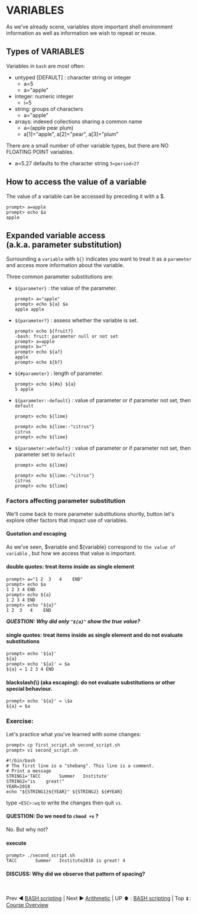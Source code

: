 # VARIABLES
As we've already scene, variables store important shell environment information as well as information we wish to repeat or reuse.
## Types of VARIABLES
Variables in `bash` are most often:
+ untyped [DEFAULT] : character string or integer
  * a=5
  * a="apple"
+ integer: numeric integer
  * i=5
+ string: groups of characters
  * a="apple"
+ arrays: indexed collections sharing a common name
  * a=(apple pear plum)
  * a[1]="apple", a[2]="pear", a[3]="plum"

There are a small number of other variable types, but there are NO FLOATING POINT variables.
+ a=5.27 defaults to the character string `5<period>27`

## How to access the value of a variable
The value of a variable can be accessed by preceding it with a $.
```
prompt> a=apple
prompt> echo $a
apple
```

## Expanded variable access <br> (a.k.a. parameter substitution)
Surrounding a `variable` with `${}` indicates you want to treat it as a `parameter` and access more information about the variable.

Three common parameter substitutions are:
+ `${parameter}` : the value of the parameter.
  ```
  prompt> a="apple"
  prompt> echo ${a} $a
  apple apple
  ```
+ `${parameter?}` : assess whether the variable is set.
  ```
  prompt> echo ${fruit?}
  -bash: fruit: parameter null or not set
  prompt> a=apple
  prompt> b=""
  prompt> echo ${a?}
  apple
  prompt> echo ${b?}

  ```
+ `${#parameter}` : length of parameter.
  ```
  prompt> echo ${#a} ${a}
  5 apple
  ```
+ `${parameter:-default}` : value of parameter or if parameter not set, then `default`
  ```
  prompt> echo ${lime}

  prompt> echo ${lime:-"citrus"}
  citrus
  prompt> echo ${lime}

  ```
+ `${parameter:=default}` : value of parameter or if parameter not set, then parameter set to `default`
  ```
  prompt> echo ${lime}

  prompt> echo ${lime:-"citrus"}
  citrus
  prompt> echo ${lime}

  ```

### Factors affecting parameter substitution
We'll come back to more parameter substitutions shortly, button let's explore other factors that impact use of variables.

#### Quotation and escaping
As we've seen, $variable and ${variable} correspond to `the value of variable` , but how we access that value is important.
#### double quotes: treat items inside as single element
```
prompt> a="1 2  3   4    END"
prompt> echo $a
1 2 3 4 END
prompt> echo ${a}
1 2 3 4 END
prompt> echo "${a}"
1 2  3   4    END
```
**_QUESTION: Why did only `"${a}"` show the true value?_**

#### single quotes: treat items inside as single element and do not evaluate substitutions
```
prompt> echo '${a}'
${a}
prompt> echo '${a}' = $a
${a} = 1 2 3 4 END
```
#### blackslash(\\) (aka escaping): do not evaluate substitutions or other special behaviour.
```
prompt> echo '${a}' = \$a
${a} = $a
```

### Exercise:
Let's practice what you've learned with some changes:
```
prompt> cp first_script.sh second_script.sh
prompt> vi second_script.sh

#!/bin/bash
# The first line is a "shebang". This line is a comment.
# Print a message
STRING1='TACC       Summer   Institute'
STRING2="is    great!"
YEAR=2018
echo "${STRING1}${YEAR}" ${STRING2} ${#YEAR}
```
type `<ESC>:wq` to write the changes then quit `vi`.

#### QUESTION: Do we need to `chmod +x` ?
No. But why not?

#### execute
```
prompt> ./second_script.sh
TACC       Summer   Institute2018 is great! 4
```
#### DISCUSS: Why did we observe that pattern of spacing?

<br>

Prev :arrow_backward: [BASH scripting](bash_01_01.md) | Next :arrow_forward: [Arithmetic](bash_01_03.md) | UP :arrow_up: : [BASH scripting](bash_scripting.md) | Top :arrow_double_up: : [Course Overview](docs/index.md)

